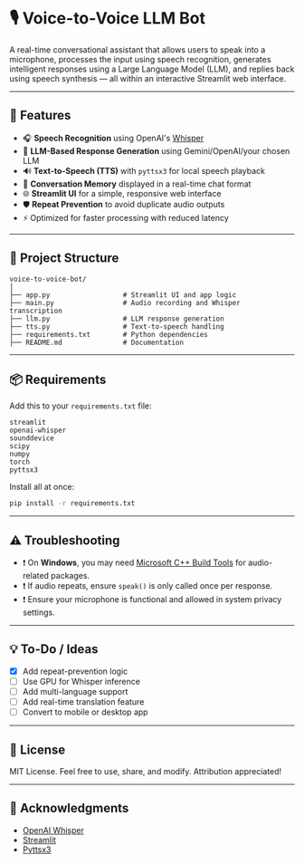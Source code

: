 # 🎙️ Voice-to-Voice LLM Bot

A real-time conversational assistant that allows users to speak into a microphone, processes the input using speech recognition, generates intelligent responses using a Large Language Model (LLM), and replies back using speech synthesis — all within an interactive Streamlit web interface.

---

## 🚀 Features

- 🎧 **Speech Recognition** using OpenAI's [Whisper](https://github.com/openai/whisper)
- 🧠 **LLM-Based Response Generation** using Gemini/OpenAI/your chosen LLM
- 🔊 **Text-to-Speech (TTS)** with `pyttsx3` for local speech playback
- 💬 **Conversation Memory** displayed in a real-time chat format
- 🌐 **Streamlit UI** for a simple, responsive web interface
- 🛡️ **Repeat Prevention** to avoid duplicate audio outputs
- ⚡ Optimized for faster processing with reduced latency

---

## 📁 Project Structure

```
voice-to-voice-bot/
│
├── app.py                  # Streamlit UI and app logic
├── main.py                 # Audio recording and Whisper transcription
├── llm.py                  # LLM response generation
├── tts.py                  # Text-to-speech handling
├── requirements.txt        # Python dependencies
├── README.md               # Documentation
```

---

## 📦 Requirements

Add this to your `requirements.txt` file:

```
streamlit
openai-whisper
sounddevice
scipy
numpy
torch
pyttsx3
```

Install all at once:

```bash
pip install -r requirements.txt
```

---

## ⚠️ Troubleshooting

- ❗ On **Windows**, you may need [Microsoft C++ Build Tools](https://visualstudio.microsoft.com/visual-cpp-build-tools/) for audio-related packages.
- ❗ If audio repeats, ensure `speak()` is only called once per response.
- ❗ Ensure your microphone is functional and allowed in system privacy settings.

---

## 💡 To-Do / Ideas

- [x] Add repeat-prevention logic
- [ ] Use GPU for Whisper inference
- [ ] Add multi-language support
- [ ] Add real-time translation feature
- [ ] Convert to mobile or desktop app

---

## 📃 License

MIT License. Feel free to use, share, and modify. Attribution appreciated!

---

## 🙌 Acknowledgments

- [OpenAI Whisper](https://github.com/openai/whisper)
- [Streamlit](https://streamlit.io/)
- [Pyttsx3](https://pyttsx3.readthedocs.io/)
